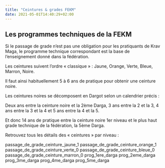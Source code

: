 ```yaml
---
title: "Ceintures & grades FEKM"
date: 2021-05-01T14:40:29+02:00
---
```


## Les programmes techniques de la FEKM

Si le passage de grade n’est pas une obligation pour les pratiquants de Krav Maga, le programme technique correspondant est la base de l’enseignement donné dans la fédération.

Les ceintures suivent l’ordre « classique » : Jaune, Orange, Verte, Bleue, Marron, Noire.

Il faut ainsi habituellement 5 à 6 ans de pratique pour obtenir une ceinture noire.

Les ceintures noires se décomposent en Dargot selon un calendrier précis :

Deux ans entre la ceinture noire et la 2ème Darga, 3 ans entre la 2 et la 3, 4 ans entre la 3 et la 4 et 5 ans entre la 4 et la 5.

Et donc 14 ans de pratique entre la ceinture noire 1er niveau et le plus haut grade technique de la fédération, la 5ème Darga.

Retrouvez tous les détails des « ceintures » par niveau :

passage_de_grade_ceinture_jaune_1
passage_de_grade_ceinture_orange_1
passage_de_grade_ceinture_verte_0
passage_de_grade_ceinture_bleue_0
passage_de_grade_ceinture_marron_0
prog_1ere_darga
prog_2eme_darga
prog_3me_darga
prog_4me_darga
prog_5me_darga
